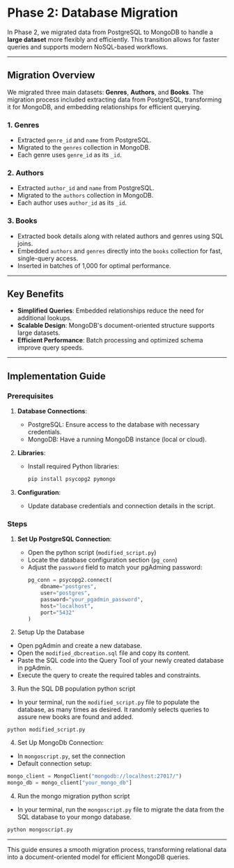 # Phase 2: Database Migration

In Phase 2, we migrated data from PostgreSQL to MongoDB to handle a **large dataset** more flexibly and efficiently. This transition allows for faster queries and supports modern NoSQL-based workflows.

---

## Migration Overview

We migrated three main datasets: **Genres**, **Authors**, and **Books**. The migration process included extracting data from PostgreSQL, transforming it for MongoDB, and embedding relationships for efficient querying.

### 1. Genres
- Extracted `genre_id` and `name` from PostgreSQL.
- Migrated to the `genres` collection in MongoDB.
- Each genre uses `genre_id` as its `_id`.

### 2. Authors
- Extracted `author_id` and `name` from PostgreSQL.
- Migrated to the `authors` collection in MongoDB.
- Each author uses `author_id` as its `_id`.

### 3. Books
- Extracted book details along with related authors and genres using SQL joins.
- Embedded `authors` and `genres` directly into the `books` collection for fast, single-query access.
- Inserted in batches of 1,000 for optimal performance.

---

## Key Benefits

- **Simplified Queries**: Embedded relationships reduce the need for additional lookups.
- **Scalable Design**: MongoDB's document-oriented structure supports large datasets.
- **Efficient Performance**: Batch processing and optimized schema improve query speeds.

---

## Implementation Guide

### Prerequisites
1. **Database Connections**:
   - PostgreSQL: Ensure access to the database with necessary credentials.
   - MongoDB: Have a running MongoDB instance (local or cloud).

2. **Libraries**:
   - Install required Python libraries:
     ```bash
     pip install psycopg2 pymongo
     ```

3. **Configuration**:
   - Update database credentials and connection details in the script.

### Steps

1. **Set Up PostgreSQL Connection**:
   - Open the python script (`modified_script.py`)
   - Locate the database configuration section (`pg_conn`)
   - Adjust the `password` field to match your pgAdming password:
     ```python
     pg_conn = psycopg2.connect(
         dbname="postgres",
         user="postgres",
         password="your_pgadmin_password",
         host="localhost",
         port="5432"
     )
     ```


2. Setup Up the Database
- Open pgAdmin and create a new database.
- Open the `modified_dbcreation.sql` file and copy its content.
- Paste the SQL code into the Query Tool of your newly created database in pgAdmin.
- Execute the query to create the required tables and constraints.

3. Run the SQL DB population python script
- In your terminal, run the `modified_script.py` file to populate the database, as many times as desired. It randomly selects queries to assure new books are found and added.
```
python modified_script.py
```

4. Set Up MongoDb Connection:
- In `mongoscript.py`, set the connection
- Default connection setup:
```python
mongo_client = MongoClient("mongodb://localhost:27017/")
mongo_db = mongo_client["your_mongo_db"]
```

4. Run the mongo migration python script
- In your terminal, run the `mongoscript.py` file to migrate the data from the SQL database to your mongo database.
```bash
python mongoscript.py
```

---

This guide ensures a smooth migration process, transforming relational data into a document-oriented model for efficient MongoDB queries.

